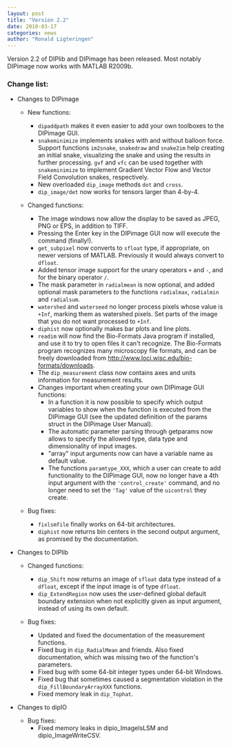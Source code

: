 ```yaml
---
layout: post
title: "Version 2.2"
date: 2010-03-17
categories: news
author: "Ronald Ligteringen"
---
```


Version 2.2 of DIPlib and DIPimage has been released. Most notably DIPimage now works with MATLAB R2009b.

<h3>Change list:</h3>

- Changes to DIPimage

    - New functions:
        - `dipaddpath` makes it even easier to add your own toolboxes to the DIPimage GUI.
        - `snakeminimize` implements snakes with and without balloon force. Support functions `im2snake`, `snakedraw` and `snake2im` help creating an initial snake, visualizing the snake and using the results in further processing. `gvf` and `vfc` can be used together with `snakeminimize` to implement Gradient Vector Flow and Vector Field Convolution snakes, respectively.
        - New overloaded `dip_image` methods `dot` and `cross`.
        - `dip_image/det` now works for tensors larger than 4-by-4.

    - Changed functions:
        - The image windows now allow the display to be saved as JPEG, PNG or EPS, in addition to TIFF.
        - Pressing the Enter key in the DIPimage GUI now will execute the command (finally!).
        - `get_subpixel` now converts to `sfloat` type, if appropriate, on newer versions of MATLAB. Previously it would always convert to `dfloat`.
        - Added tensor image support for the unary operators `+` and `-`, and for the binary operator `/`.
        - The mask parameter in `radialmean` is now optional, and added optional mask parameters to the functions `radialmax`, `radialmin` and `radialsum`.
        - `watershed` and `waterseed` no longer process pixels whose value is `+Inf`, marking them as watershed pixels. Set parts of the image that you do not want processed to `+Inf`.
        - `diphist` now optionally makes bar plots and line plots.
        - `readim` will now find the Bio-Formats Java program if installed, and use it to try to open files it can't recognize. The Bio-Formats program recognizes many microscopy file formats, and can be freely downloaded from http://www.loci.wisc.edu/bio-formats/downloads.
        - The `dip_measurement` class now contains axes and units information for measurement results.
        - Changes important when creating your own DIPimage GUI functions:
            - In a function it is now possible to specify which output variables to show when the function is executed from the DIPimage GUI (see the updated definition of the params struct in the DIPimage User Manual).
            - The automatic parameter parsing through getparams now allows to specify the allowed type, data type and dimensionality of input images.
            - "array" input arguments now can have a variable name as default value.
            - The functions `paramtype_XXX`, which a user can create to add functionality to the DIPimage GUI, now no longer have a 4th input argument with the `'control_create'` command, and no longer need to set the `'Tag'` value of the `uicontrol` they create.

    - Bug fixes:
        - `fixlsmfile` finally works on 64-bit architectures.
        - `diphist` now returns bin centers in the second output argument, as promised by the documentation.

- Changes to DIPlib

    - Changed functions:
        - `dip_Shift` now returns an image of `sfloat` data type instead of a `dfloat`, except if the input image is of type `dfloat`.
        - `dip_ExtendRegion` now uses the user-defined global default boundary extension when not explicitly given as input argument, instead of using its own default.

    - Bug fixes:
        - Updated and fixed the documentation of the measurement functions.
        - Fixed bug in `dip_RadialMean` and friends. Also fixed documentation, which was missing two of the function's parameters.
        - Fixed bug with some 64-bit integer types under 64-bit Windows.
        - Fixed bug that sometimes caused a segmentation violation in the `dip_FillBoundaryArrayXXX` functions.
        - Fixed memory leak in `dip_Tophat`.

- Changes to dipIO

    - Bug fixes:
        - Fixed memory leaks in dipio_ImageIsLSM and dipio_ImageWriteCSV.
